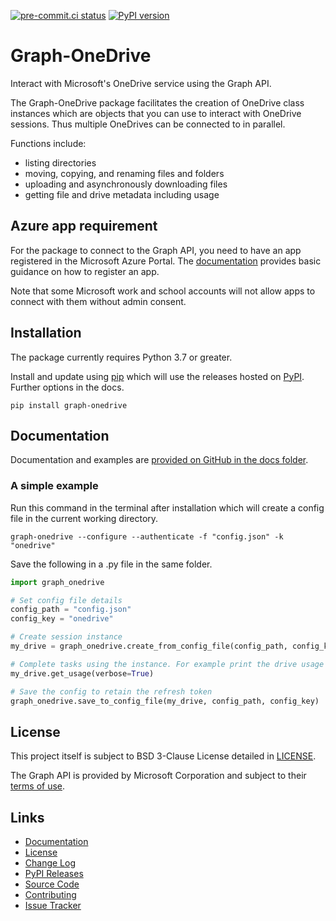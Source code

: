 [![pre-commit.ci status](https://results.pre-commit.ci/badge/github/dariobauer/graph-onedrive/main.svg)](https://results.pre-commit.ci/latest/github/dariobauer/graph-onedrive/main) [![PyPI version](https://badge.fury.io/py/graph-onedrive.svg)](https://pypi.org/project/graph-onedrive/)

# Graph-OneDrive

Interact with Microsoft's OneDrive service using the Graph API.

The Graph-OneDrive package facilitates the creation of OneDrive class instances which are objects that you can use to interact with OneDrive sessions. Thus multiple OneDrives can be connected to in parallel.

Functions include:

* listing directories
* moving, copying, and renaming files and folders
* uploading and asynchronously downloading files
* getting file and drive metadata including usage

## Azure app requirement

For the package to connect to the Graph API, you need to have an app registered in the Microsoft Azure Portal. The [documentation][docs] provides basic guidance on how to register an app.

Note that some Microsoft work and school accounts will not allow apps to connect with them without admin consent.

## Installation

The package currently requires Python 3.7 or greater.

Install and update using [pip](https://pip.pypa.io/en/stable/getting-started/) which will use the releases hosted on [PyPI][releases]. Further options in the docs.

```console
pip install graph-onedrive
```

## Documentation

Documentation and examples are [provided on GitHub in the docs folder][docs].

### A simple example

Run this command in the terminal after installation which will create a config file in the current working directory.

```console
graph-onedrive --configure --authenticate -f "config.json" -k "onedrive"
```

Save the following in a .py file in the same folder.

```python
import graph_onedrive

# Set config file details
config_path = "config.json"
config_key = "onedrive"

# Create session instance
my_drive = graph_onedrive.create_from_config_file(config_path, config_key)

# Complete tasks using the instance. For example print the drive usage
my_drive.get_usage(verbose=True)

# Save the config to retain the refresh token
graph_onedrive.save_to_config_file(my_drive, config_path, config_key)
```

## License

This project itself is subject to BSD 3-Clause License detailed in [LICENSE][license].

The Graph API is provided by Microsoft Corporation and subject to their [terms of use](https://docs.microsoft.com/en-us/legal/microsoft-apis/terms-of-use).

## Links

* [Documentation][docs]
* [License][license]
* [Change Log](https://github.com/dariobauer/graph-onedrive/blob/main/CHANGES.md)
* [PyPI Releases][releases]
* [Source Code](https://github.com/dariobauer/graph-onedrive/)
* [Contributing](https://github.com/dariobauer/graph-onedrive/blob/main/CONTRIBUTING.md)
* [Issue Tracker](https://github.com/dariobauer/graph-onedrive/issues)

[docs]: <https://github.com/dariobauer/graph-onedrive/blob/main/docs/> "Graph-OneDrive Documentation"
[license]: <https://github.com/dariobauer/graph-onedrive/blob/main/LICENSE> "Graph-OneDrive License"
[releases]: <https://pypi.org/project/graph-onedrive/#history> "History of Graph-OneDrive releases on PyPI"
